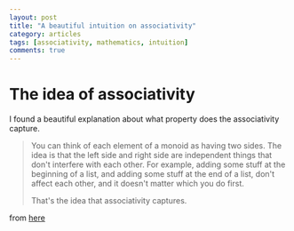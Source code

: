 ```yaml
---
layout: post
title: "A beautiful intuition on associativity"
category: articles
tags: [associativity, mathematics, intuition]
comments: true
---
```


# The   idea of associativity

I found a beautiful explanation about what property does the associativity capture.

> You can think of each element of a monoid as having two sides. The
> idea is that the left side and right side are independent things that
> don't interfere with each other. For example, adding some stuff at the
> beginning of a list, and adding some stuff at the end of a list, don't
> affect each other, and it doesn't matter which you do first.
>
> That's the idea that associativity captures.

from [here](https://mail.haskell.org/pipermail/haskell-cafe/2009-January/053798.html)
